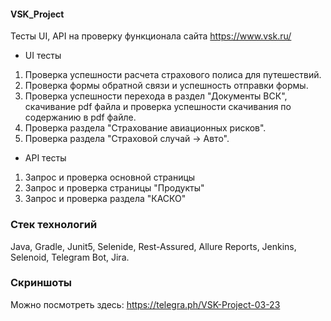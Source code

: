 #### VSK_Project

Тесты UI, API на проверку функционала сайта https://www.vsk.ru/
* UI тесты
1. Проверка успешности расчета страхового полиса для путешествий. 
2. Проверка формы обратной связи и успешность отправки формы.
3. Проверка успешности перехода в раздел "Документы ВСК", скачивание pdf файла и проверка успешности скачивания по содержанию в pdf файле. 
4. Проверка раздела "Страхование авиационных рисков". 
5. Проверка раздела "Страховой случай -> Авто".  

* API тесты
1. Запрос и проверка основной страницы
2. Запрос и проверка страницы "Продукты"
3. Запрос и проверка раздела "КАСКО"

### Стек технологий
Java, Gradle, Junit5, Selenide, Rest-Assured, Allure Reports, Jenkins, Selenoid, Telegram Bot, Jira.

### Скриншоты

Можно посмотреть здесь: https://telegra.ph/VSK-Project-03-23




